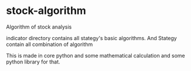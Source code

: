 # stock-algorithm
Algorithm of stock analysis

indicator directory contains all stategy's basic algorithms.
And Stategy contain all combination of algorithm

This is made in core python and some mathematical calculation and some python library for that.
